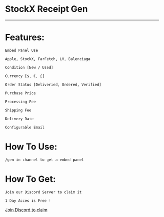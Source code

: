 # StockX Receipt Gen
------------------------------

# Features:
```
Embed Panel Use

Apple, StockX, FarFetch, LV, Balenciaga

Condition [New / Used]

Currency [$, €, £]

Order Status [Deliveried, Ordered, Verified]

Purchase Price

Processing Fee

Shipping Fee

Delivery Date

Configurable Email
```

# How To Use:
```
/gen in channel to get a embed panel
```

# How To Get:
```
Join our Discord Server to claim it

1 Day Acces is Free !
```


[Join Discord to claim](https://discord.gg/scard)
